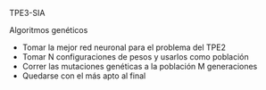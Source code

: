 TPE3-SIA

Algoritmos genéticos

* Tomar la mejor red neuronal para el problema del TPE2
* Tomar N configuraciones de pesos y usarlos como población
* Correr las mutaciones genéticas a la población M generaciones
* Quedarse con el más apto al final





